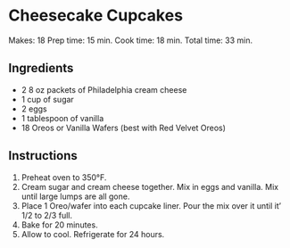 # Cheesecake Cupcakes

Makes: 18
Prep time: 15 min.
Cook time: 18 min.
Total time: 33 min.

## Ingredients
- 2 8 oz packets of Philadelphia cream cheese
- 1 cup of sugar
- 2 eggs
- 1 tablespoon of vanilla
- 18 Oreos or Vanilla Wafers (best with Red Velvet Oreos)

## Instructions
1. Preheat oven to 350°F.
2. Cream sugar and cream cheese together. Mix in eggs and vanilla. Mix until large lumps are all gone.
3. Place 1 Oreo/wafer into each cupcake liner. Pour the mix over it until it’ 1/2 to 2/3 full.
4. Bake for 20 minutes.
5. Allow to cool. Refrigerate for 24 hours.

